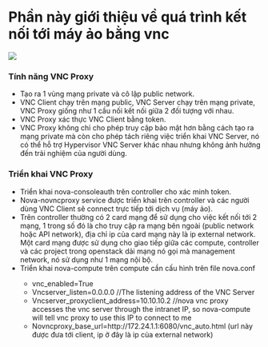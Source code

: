 # Phần này giới thiệu về quá trình kết nối tới máy ảo bằng vnc

<img src="https://i.imgur.com/pAYt8vp.png">

### Tính năng VNC Proxy

- Tạo ra 1 vùng mạng private và cô lập public network.
- VNC Client chạy trên mạng public, VNC Server chạy trên mạng private, VNC Proxy giống như 1 cầu nối kết nối giữa 2 đối tượng với nhau.
- VNC Proxy xác thực VNC Client bằng token.
- VNC Proxy không chỉ cho phép truy cập bảo mật hơn bằng cách tạo ra mạng private mà còn cho phép tách riêng việc triển khai VNC Server, nó có thể hỗ trợ Hypervisor VNC Server khác nhau nhưng không ảnh hưởng đến trải nghiệm của người dùng.

### Triển khai VNC Proxy

- Triển khai nova-consoleauth trên controller cho xác minh token.
- Nova-novncproxy service được triển khai trên controller và các người dùng VNC Client sẽ connect trực tiếp tới dịch vụ (máy ảo).
- Trên controller thường có 2 card mạng để sử dụng cho việc kết nối tới 2 mạng, 1 trong số đó là cho truy cập ra mạng bên ngoài (public network hoặc API network), địa chỉ ip của card mạng này là ip external network. Một card mạng được sử dụng cho giao tiếp giữa các compute, controller và các project trong openstack dải mạng nó gọi mà management network, nó sử dụng như 1 mạng nội bộ.
- Triển khai nova-compute trên compute cần cấu hình trên file nova.conf
<ul>
  <ul>
    <li>vnc_enabled=True</li>
    <li>Vncserver_listen=0.0.0.0 //The listening address of the VNC Server</li>
    <li>Vncserver_proxyclient_address=10.10.10.2 //nova vnc proxy accesses the vnc server through the intranet IP, so nova-compute will tell vnc proxy to use this IP to connect to me</li>
    <li>Novncproxy_base_url=http://172.24.1.1:6080/vnc_auto.html (url này được đưa tới client, ip ở đây là ip của external network)</li>
  </ul>
</ul>

